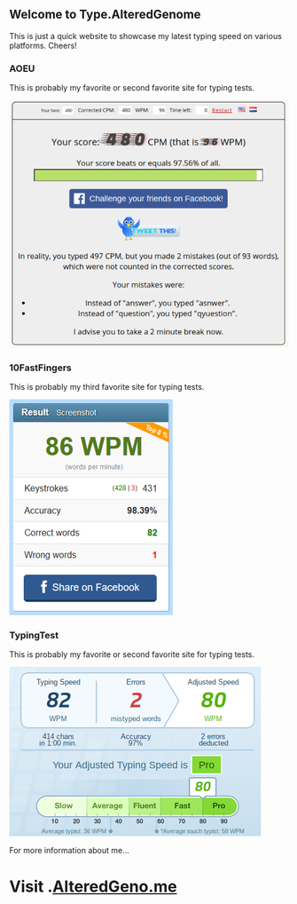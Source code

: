 ## Welcome to Type.AlteredGenome

This is just a quick website to showcase my latest typing speed on various platforms. Cheers!

### AOEU

This is probably my favorite or second favorite site for typing tests.

![AOEUScore](aoeu.png)

### 10FastFingers

This is probably my third favorite site for typing tests.

![TenFastFingersScore](tff.png)

### TypingTest

This is probably my favorite or second favorite site for typing tests.

![TypingTestScore](tt.png)

For more information about me...
# Visit .[AlteredGeno.me](https://alteredgeno.me)
